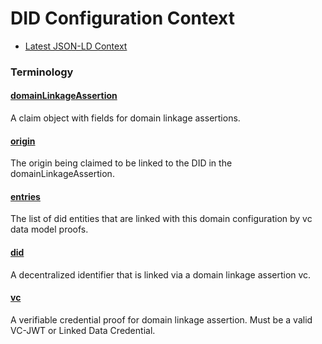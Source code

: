 # DID Configuration Context

- [Latest JSON-LD Context](./did-configuration-v0.0.jsonld)

### Terminology

<h4 id="domainLinkageAssertion"><a href="#domainLinkageAssertion">domainLinkageAssertion</a></h4>

A claim object with fields for domain linkage assertions.

<h4 id="origin"><a href="#origin">origin</a></h4>

The origin being claimed to be linked to the DID in the domainLinkageAssertion.

<h4 id="entries"><a href="#entries">entries</a></h4>

The list of did entities that are linked with this domain configuration by vc data model proofs.

<h4 id="did"><a href="#did">did</a></h4>

A decentralized identifier that is linked via a domain linkage assertion vc.

<h4 id="vc"><a href="#vc">vc</a></h4>

A verifiable credential proof for domain linkage assertion. Must be a valid VC-JWT or Linked Data Credential.
